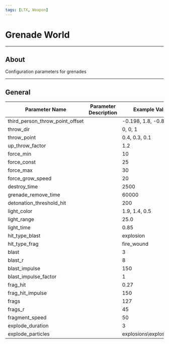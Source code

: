 ```yaml
---
tags: [LTX, Weapon]
---
```


# Grenade World

___

## About

Configuration parameters for grenades

___

## General

| Parameter Name | Parameter Description | Example Value | Possible Parameters |
|---|---|---|---|
| third_person_throw_point_offset |  | -0.198, 1.8, -0.833 |  |
| throw_dir |  | 0, 0, 1 |  |
| throw_point |  | 0.4, 0.3, 0.1 |  |
| up_throw_factor |  | 1.2 |  |
| force_min |  | 10 |  |
| force_const |  | 25 |  |
| force_max |  | 30 |  |
| force_grow_speed |  | 20 |  |
| destroy_time |  | 2500 |  |
| grenade_remove_time |  | 60000 |  |
| detonation_threshold_hit |  | 200 |  |
| light_color |  | 1.9, 1.4, 0.5 |  |
| light_range |  | 25.0 |  |
| light_time |  | 0.85 |  |
| hit_type_blast |  | explosion |  |
| hit_type_frag |  | fire_wound |  |
| blast |  | 3 |  |
| blast_r |  | 8 |  |
| blast_impulse |  | 150 |  |
| blast_impulse_factor |  | 1 |  |
| frag_hit |  | 0.27 |  |
| frag_hit_impulse |  | 150 |  |
| frags |  | 127 |  |
| frags_r |  | 45 |  |
| fragment_speed |  | 50 |  |
| explode_duration |  | 3 |  |
| explode_particles |  | explosions\explosion_01 |  |
